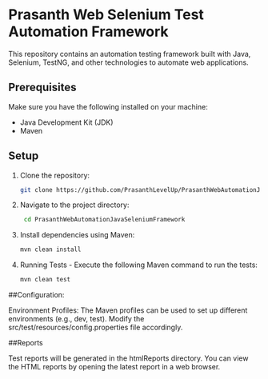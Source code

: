 # Prasanth Web Selenium Test Automation Framework

This repository contains an automation testing framework built with Java, Selenium, TestNG, and other technologies to automate web applications.

## Prerequisites

Make sure you have the following installed on your machine:

- Java Development Kit (JDK)
- Maven

## Setup

1. Clone the repository:

   ```bash
   git clone https://github.com/PrasanthLevelUp/PrasanthWebAutomationJavaSeleniumFramework.git


2. Navigate to the project directory:

   ```bash
    cd PrasanthWebAutomationJavaSeleniumFramework

3. Install dependencies using Maven:

    ```bash
   mvn clean install

4. Running Tests - Execute the following Maven command to run the tests:

   ```bash 
   mvn clean test

##Configuration:

Environment Profiles: The Maven profiles can be used to set up different environments (e.g., dev, test). Modify the src/test/resources/config.properties file accordingly.

##Reports

Test reports will be generated in the htmlReports directory. You can view the HTML reports by opening the latest report in a web browser.